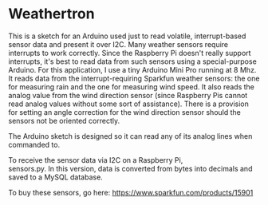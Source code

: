 # Weathertron
This is a sketch for an Arduino used just to read volatile, interrupt-based sensor data and present it over I2C.
Many weather sensors require interrupts to work correctly.  Since the Raspberry Pi doesn't really support interrupts, it's best to 
read data from such sensors using a special-purpose Arduino. For this application, I use a tiny Arduino Mini Pro running at 
8 Mhz.  It reads data from the interrupt-requiring Sparkfun weather sensors:  the one for measuring rain and the one for measuring wind
speed. It also reads the analog value from the wind direction sensor (since Raspberry Pis cannot read analog values without some
sort of assistance).  There is a provision for setting an angle correction for the wind direction sensor should the sensors not be oriented correctly.

The Arduino sketch is designed so it can read any of its analog lines when commanded to.

To receive the sensor data via I2C on a Raspberry Pi,  
sensors.py.  In this version, data is converted from bytes into decimals and saved to a MySQL database.

To buy these sensors, go here:
https://www.sparkfun.com/products/15901


